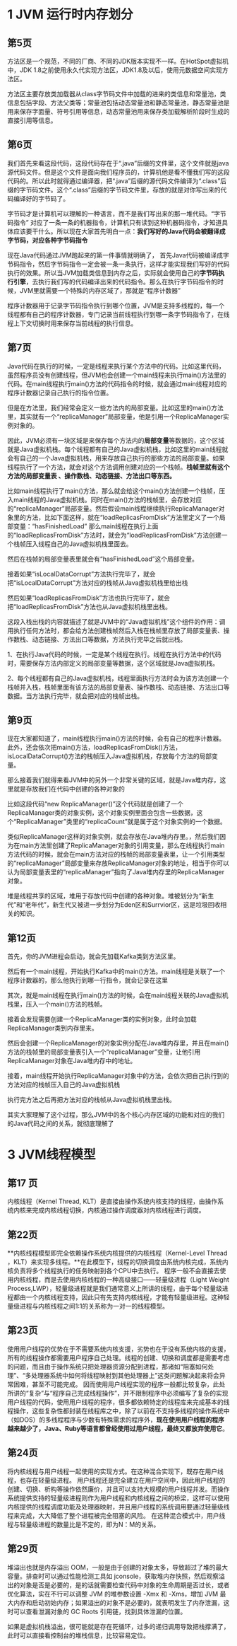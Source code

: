 # 1 JVM 运行时内存划分

## 第5页

方法区是一个规范，不同的厂商、不同的JDK版本实现不一样。在HotSpot虚拟机中，JDK 1.8之前使用永久代实现方法区，JDK1.8及以后，使用元数据空间实现方法区。

方法区主要存放类加载器从class字节码文件中加载的进来的类信息和常量池，类信息包括字段、方法父类等；常量池包括动态常量池和静态常量池，静态常量池是用来保存字面量、符号引用等信息，动态常量池用来保存类加载解析阶段时生成的直接引用等信息。

## 第6页

我们首先来看这段代码，这段代码存在于“.java”后缀的文件里，这个文件就是java源代码文件。但是这个文件是面向我们程序员的，计算机他是看不懂我们写的这段代码的。所以此时就得通过编译器，把“.java”后缀的源代码文件编译为“.class”后缀的字节码文件。这个“.class”后缀的字节码文件里，存放的就是对你写出来的代码编译好的字节码了。

字节码才是计算机可以理解的一种语言，而不是我们写出来的那一堆代码。“字节码指令” 对应了一条一条的机器指令，计算机只有读到这种机器码指令，才知道具体应该要干什么。所以现在大家首先明白一点：**我们写好的Java代码会被翻译成字节码，对应各种字节码指令** 

现在Java代码通过JVM跑起来的第一件事情就明确了， 首先Java代码被编译成字节码指令，然后字节码指令一定会被一条一条执行，这样才能实现我们写好的代码执行的效果。所以当JVM加载类信息到内存之后，实际就会使用自己的**字节码执行引擎**，去执行我们写的代码编译出来的代码指令。那么在执行字节码指令的时候，JVM里就需要一个特殊的内存区域了，那就是“程序计数器”



程序计数器用于记录字节码指令执行到哪个位置，JVM是支持多线程的，每一个线程都有自己的程序计数器，专门记录当前线程执行到哪一条字节码指令了，在线程上下文切换时用来保存当前线程的执行信息。

## 第7页

Java代码在执行的时候，一定是线程来执行某个方法中的代码。比如这里代码，虽然程序员没有创建线程，但JVM也会创建一个main线程来执行main()方法里的代码。在main线程执行main()方法的代码指令的时候，就会通过main线程对应的程序计数器记录自己执行的指令位置。

但是在方法里，我们经常会定义一些方法内的局部变量。比如这里的main()方法里，其实就有一个“replicaManager”局部变量，他是引用一个ReplicaManager实例对象的。

因此，JVM必须有一块区域是来保存每个方法内的**局部变量**等数据的，这个区域就是Java虚拟机栈。每个线程都有自己的Java虚拟机栈，比如这里的main线程就会有自己的一个Java虚拟机栈，用来存放自己执行的那些方法的局部变量。如果线程执行了一个方法，就会对这个方法调用创建对应的一个栈帧。**栈帧里就有这个方法的局部变量表 、操作数栈、动态链接、方法出口等东西。**





比如main线程执行了main()方法，那么就会给这个main()方法创建一个栈帧，压入main线程的Java虚拟机栈。同时在main()方法的栈帧里，会存放对应的“replicaManager”局部变量。然后假设main线程继续执行ReplicaManager对象里的方法，比如下面这样，就在“loadReplicasFromDisk”方法里定义了一个局部变量：“hasFinishedLoad” 那么main线程在执行上面的“loadReplicasFromDisk”方法时，就会为“loadReplicasFromDisk”方法创建一个栈帧压入线程自己的Java虚拟机栈里面去。

然后在栈帧的局部变量表里就会有“hasFinishedLoad”这个局部变量。

接着如果“isLocalDataCorrupt”方法执行完毕了，就会把“isLocalDataCorrupt”方法对应的栈帧从Java虚拟机栈里给出栈

然后如果“loadReplicasFromDisk”方法也执行完毕了，就会把“loadReplicasFromDisk”方法也从Java虚拟机栈里出栈。





这段入栈出栈的内容就描述了就是JVM中的“Java虚拟机栈”这个组件的作用：调用执行任何方法时，都会给方法创建栈帧然后入栈在栈帧里存放了局部变量表、操作数栈、动态链接、方法出口等数据，方法执行完毕之后就出栈。



1、在执行Java代码的时候，一定是某个线程在执行。线程在执行方法中的代码时，需要保存方法内部定义的局部变量等数据，这个区域就是Java虚拟机栈。

2、每个线程都有自己的Java虚拟机栈，线程里面执行方法时会为该方法创建一个栈帧并入栈，栈帧里面有该方法的局部变量表、操作数栈、动态链接、方法出口等数据。当方法执行完毕，就会把对应的栈帧出栈。

## 第9页

现在大家都知道了，main线程执行main()方法的时候，会有自己的程序计数器。此外，还会依次把main()方法，loadReplicasFromDisk()方法，isLocalDataCorrupt()方法的栈帧压入Java虚拟机栈，存放每个方法的局部变量。

那么接着我们就得来看JVM中的另外一个非常关键的区域，就是Java堆内存，这里就是存放我们在代码中创建的各种对象的

比如这段代码“new ReplicaManager()”这个代码就是创建了一个ReplicaManager类的对象实例，这个对象实例里面会包含一些数据，这个“ReplicaManager”类里的“replicaCount”就是属于这个对象实例的一个数据。



类似ReplicaManager这样的对象实例，就会存放在Java堆内存里。，然后我们因为在main方法里创建了ReplicaManager对象的引用变量，那么在线程执行main方法代码的时候，就会在main方法对应的栈帧的局部变量表里，让一个引用类型的“replicaManager”局部变量来存放ReplicaManager对象的地址，相当于你可以认为局部变量表里的“replicaManager”指向了Java堆内存里的ReplicaManager对象。



堆是线程共享的区域，堆用于存放代码中创建的各种对象。堆被划分为“新生代”和“老年代”，新生代又被进一步划分为Eden区和Surrvior区，这是垃圾回收相关的知识。

## 第12页

首先，你的JVM进程会启动，就会先加载Kafka类到方法区里。

然后有一个main线程，开始执行Kafka中的main()方法。main线程是关联了一个程序计数器的，那么他执行到哪一行指令，就会记录在这里

其次，就是main线程在执行main()方法的时候，会在main线程关联的Java虚拟机栈里，压入一个main()方法的栈帧。

接着会发现需要创建一个ReplicaManager类的实例对象，此时会加载ReplicaManager类到内存里来。

然后会创建一个ReplicaManager的对象实例分配在Java堆内存里，并且在main()方法的栈帧里的局部变量表引入一个“replicaManager”变量，让他引用ReplicaManager对象在Java堆内存中的地址。

接着，main线程开始执行ReplicaManager对象中的方法，会依次把自己执行到的方法对应的栈帧压入自己的Java虚拟机栈

执行完方法之后再把方法对应的栈帧从Java虚拟机栈里出栈。

其实大家理解了这个过程，那么JVM中的各个核心内存区域的功能和对应的我们的Java代码之间的关系，就彻底理解了

# 3 JVM线程模型

## 第17 页

内核线程（Kernel Thread, KLT）是直接由操作系统内核支持的线程，由操作系统内核来完成内核线程切换，内核通过操作调度器对内核线程进行调度。

## 第22页

**内核线程模型即完全依赖操作系统内核提供的内核线程（Kernel-Level Thread ，KLT）来实现多线程。**在此模型下，线程的切换调度由系统内核完成，系统内核负责将多个线程执行的任务映射到各个CPU中去执行。 程序一般不会直接去使用内核线程，而是去使用内核线程的一种高级接口——轻量级进程（Light Weight Process,LWP），轻量级进程就是我们通常意义上所讲的线程，由于每个轻量级进程都由一个内核线程支持，因此只有先支持内核线程，才能有轻量级进程。这种轻量级进程与内核线程之间1:1的关系称为一对一的线程模型。

## 第23页

使用用户线程的优势在于不需要系统内核支援，劣势也在于没有系统内核的支援，所有的线程操作都需要用户程序自己处理。线程的创建、切换和调度都是需要考虑的问题，而且由于操作系统只把处理器资源分配到进程，那诸如“阻塞如何处理”、“多处理器系统中如何将线程映射到其他处理器上”这类问题解决起来将会异常困难，甚至不可能完成。 因而使用用户线程实现的程序一般都比较复杂，此处所讲的“复杂”与“程序自己完成线程操作”，并不限制程序中必须编写了复杂的实现用户线程的代码，使用用户线程的程序，很多都依赖特定的线程库来完成基本的线程操作，这些复杂性都封装在线程库之中，除了以前在不支持多线程的操作系统中（如DOS）的多线程程序与少数有特殊需求的程序外，**现在使用用户线程的程序越来越少了，Java、Ruby等语言都曾经使用过用户线程，最终又都放弃使用它**。

## 第24页

将内核线程与用户线程一起使用的实现方式。在这种混合实现下，既存在用户线程，也存在轻量级进程。 用户线程还是完全建立在用户空间中，因此用户线程的创建、切换、析构等操作依然廉价，并且可以支持大规模的用户线程并发。而操作系统提供支持的轻量级进程则作为用户线程和内核线程之间的桥梁，这样可以使用内核提供的线程调度功能及处理器映射，并且用户线程的系统调用要通过轻量级线程来完成，大大降低了整个进程被完全阻塞的风险。 在这种混合模式中，用户线程与轻量级进程的数量比是不定的，即为N：M的关系。

## 第29页

堆溢出也就是内存溢出 OOM，一般是由于创建的对象太多，导致超过了堆的最大容量。排查时可以通过性能检测工具如 jconsole，获取堆内存快照，然后观察溢出的对象是否是必要的，是的话就需要检查代码中对象的生命周期是否过长，或者优化算法，实在不行可以调整 JVM 的堆参数设置 -Xmx 和 -Xms，增加 JVM 最大内存和启动初始内存；如果溢出的对象不是必要的，就表明发生了内存泄漏，这时可以查看泄漏对象的 GC Roots 引用链，找到具体泄漏的位置。

如果是虚拟机栈溢出，很可能就是存在死循环，过多的递归调用导致把栈撑满了，此时可以直接看控制台的堆栈信息，比较容易定位。